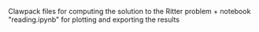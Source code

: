 Clawpack files for computing the solution to the Ritter problem + notebook "reading.ipynb" for plotting and exporting the results
